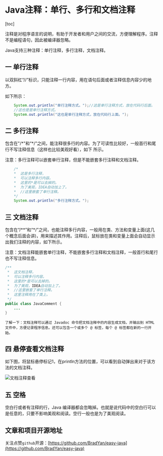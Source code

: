 # Java注释：单行、多行和文档注释
[toc]

注释是对程序语言的说明，有助于开发者和用户之间的交流，方便理解程序。注释不是编程语句，因此被编译器忽略。

Java支持三种注释：单行注释，多行注释，文档注释。

## 一 单行注释

以双斜杠“//”标识，只能注释一行内容，用在语句后面或者注释信息内容少的地方。

如下所示：

```java
	System.out.println("单行注释方式。");//这是单行注释方式，放在代码行后面。
	//这也是是单行注释方式。
	System.out.println("这也是单行注释方式，放在代码行上面。");
```

## 二 多行注释

包含在"/\*"和“*/”之间，能注释很多行的内容。为了可读性比较好，一般首行和尾行不写注释信息（这样也比较美观好看），如下 所示。

注意：多行注释可以嵌套单行注释，但是不能嵌套多行注释和文档注释。

```java
	/*
    *  这是多行注释，
    *  可以注释多行内容。
    *  这里的*是可以去掉的。
    *  为了美观，IDEA自动加上了。
    *  //这里嵌套了单行注释。
    */
	System.out.println("多行注释方式。");
```

## 三 文档注释

包含在“/\**”和“\*/”之间，也能注释多行内容，一般用在类、方法和变量上面(这几个概念后面会讲)，用来描述其作用。注释后，鼠标放在类和变量上面会自动显示出我们注释的内容，如下所示。

注意：文档注释能嵌套单行注释，不能嵌套多行注释和文档注释，一般首行和尾行也不写注释信息。

```java
/**
 *  这文档注释，
 *  可以注释多行内容。
 *  这里的*是可以去掉的。
 *  为了美观，IDEA自动加上了。
 *  //这里嵌套了单行注释。
 *  这里注释用在了类上。
 */
public class JavaComment {
    ... 
}
```

`了解一下：文档注释可以通过 Javadoc 命令把文档注释中的内容生成文档，并输出到 HTML 文件中，方便记录程序信息。还可以包含一个或多个 @ 标签，每个 @ 标签都在新的一行开始。`

## 四 悬停查看文档注释

如下图，将鼠标悬停标记1，在println方法的位置，可以看到自动弹出来对于该方法的文档注释。

![文档注释查看](https://upload-images.jianshu.io/upload_images/23305353-91c60bb255b5adc4.png?imageMogr2/auto-orient/strip%7CimageView2/2/w/1240)



## 五 空格

空白行或者有注释的行，Java 编译器都会忽略掉。也就是说代码中的空白行可以是任意的，只要不影响美观和阅读。空行一般也是为了美观阅读。




## 文章和项目开源地址

关注点赞`github`开源：[https://github.com/BradYan/easy-java](https://github.com/BradYan/easy-java)

